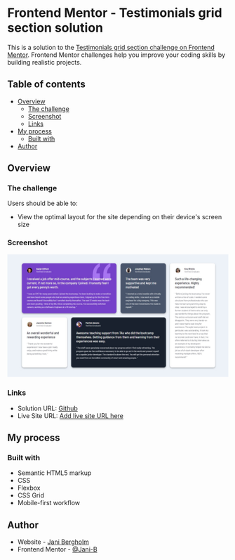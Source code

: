 # Frontend Mentor - Testimonials grid section solution

This is a solution to the [Testimonials grid section challenge on Frontend Mentor](https://www.frontendmentor.io/challenges/testimonials-grid-section-Nnw6J7Un7). Frontend Mentor challenges help you improve your coding skills by building realistic projects.

## Table of contents

- [Overview](#overview)
  - [The challenge](#the-challenge)
  - [Screenshot](#screenshot)
  - [Links](#links)
- [My process](#my-process)
  - [Built with](#built-with)
- [Author](#author)

## Overview

### The challenge

Users should be able to:

- View the optimal layout for the site depending on their device's screen size

### Screenshot

![](./screenshot.jpg)

### Links

- Solution URL: [Github](https://github.com/Jani-B/FEM-testimonials)
- Live Site URL: [Add live site URL here](https://jani-b.github.io/FEM-testimonials/)

## My process

### Built with

- Semantic HTML5 markup
- CSS
- Flexbox
- CSS Grid
- Mobile-first workflow

## Author

- Website - [Jani Bergholm](https://www.janibergholm.com/)
- Frontend Mentor - [@Jani-B](https://www.frontendmentor.io/profile/Jani-B)
